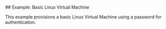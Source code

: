 ## Example: Basic Linux Virtual Machine

This example provisions a basic Linux Virtual Machine using a password for authentication.
